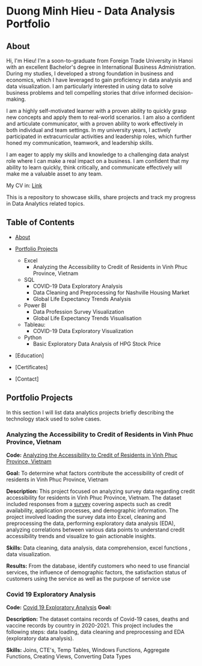 # Duong Minh Hieu - Data Analysis Portfolio
## About
Hi, I'm Hieu! I'm a soon-to-graduate from Foreign Trade University in Hanoi with an excellent Bachelor's degree in International Business Administration. During my studies, I developed a strong foundation in business and economics, which I have leveraged to gain proficiency in data analysis and data visualization. I am particularly interested in using data to solve business problems and tell compelling stories that drive informed decision-making.

I am a highly self-motivated learner with a proven ability to quickly grasp new concepts and apply them to real-world scenarios. I am also a confident and articulate communicator, with a proven ability to work effectively in both individual and team settings. In my university years, I actively participated in extracurricular activities and leadership roles, which further honed my communication, teamwork, and leadership skills.

I am eager to apply my skills and knowledge to a challenging data analyst role where I can make a real impact on a business. I am confident that my ability to learn quickly, think critically, and communicate effectively will make me a valuable asset to any team.

My CV in: [Link](https://github.com/hieuminh8923/Hieu-s-Portfolio-/blob/main/D%C6%B0%C6%A1ng%20Minh%20Hi%E1%BA%BFu%20-%20CV.pdf)

This is a repository to showcase skills, share projects and track my progress in Data Analytics related topics.

## Table of Contents
- [About](https://github.com/hieuminh8923/Hieu-s-Portfolio-/edit/main/README.md#about)
- [Portfolio Projects](https://github.com/hieuminh8923/Hieu-s-Portfolio-/tree/main)
  - Excel
    - Analyzing the Accessibility to Credit of Residents in Vinh Phuc Province, Vietnam
  - SQL
    - COVID-19 Data Exploratory Analysis 
    - Data Cleaning and Preprocessing for Nashville Housing Market
    - Global Life Expectancy Trends Analysis 
  - Power BI
    - Data Profession Survey Visualization
    - Global Life Expectancy Trends Visualisation
  - Tableau: 
    - COVID-19 Data Exploratory Visualization 
  - Python
    - Basic Exploratory Data Analysis of HPG Stock Price

- [Education]
- [Certificates]
- [Contact]

## Portfolio Projects
In this section I will list data analytics projects briefly describing the technology stack used to solve cases.

### Analyzing the Accessibility to Credit of Residents in Vinh Phuc Province, Vietnam
**Code:** [Analyzing the Accessibility to Credit of Residents in Vinh Phuc Province, Vietnam]([url](https://github.com/hieuminh8923/Hieu-s-Portfolio-/blob/main/Excel_Vinh_Phuc_Province_Credit_Accessibility_Analysis))

**Goal:** To determine what factors contribute the accessibility of credit of residents in Vinh Phuc Province, Vietnam

**Description:** This project focused on analyzing survey data regarding credit accessibility for residents in Vinh Phuc Province, Vietnam. The dataset included responses from a [survey](https://github.com/hieuminh8923/Hieu-s-Portfolio-/blob/main/Word_Credit_Accessibility_Survey) covering aspects such as credit availability, application processes, and demographic information. The project involved loading the survey data into Excel, cleaning and preprocessing the data, performing exploratory data analysis (EDA), analyzing correlations between various data points to understand credit accessibility trends and visualize to gain actionable insights.

**Skills:** Data cleaning, data analysis, data comprehension, excel functions , data visualization.

**Results:** 
From the database, identify customers who need to use financial services, the influence of demographic factors, the satisfaction status of customers using the service as well as the purpose of service use

### Covid 19 Exploratory Analysis
**Code:** [ Covid 19 Exploratory Analysis]([url](https://github.com/hieuminh8923/Hieu-s-Portfolio-/blob/main/SQL_Covid19_EDA))
**Goal:** 

**Description:**  The dataset contains records of Covid-19 cases, deaths and vaccine records by country in 2020-2021. This project includes the following steps: data loading, data cleaning and preprocessing and EDA (exploratory data analysis).

**Skills:** Joins, CTE's, Temp Tables, Windows Functions, Aggregate Functions, Creating Views, Converting Data Types



